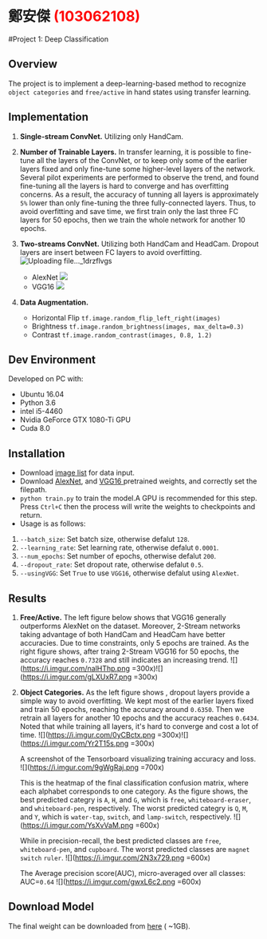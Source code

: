 # 鄭安傑 <span style="color:red">(103062108)</span>

#Project 1: Deep Classification

## Overview
The project is to implement a deep-learning-based method to recognize `object categories` and `free/active` in hand states using transfer learning.

## Implementation
1. **Single-stream ConvNet.** Utilizing only HandCam. 

2. **Number of Trainable Layers.** In transfer learning, it is possible to fine-tune all the layers of the ConvNet, or to keep only some of the earlier layers fixed and only fine-tune some higher-level layers of the network. Several pilot experiments are performed to observe the trend, and found fine-tuning all the layers is hard to converge and has overfitting concerns. As a result, the accuracy of tunning all layers is approximately `5%` lower than only fine-tuning the three fully-connected layers. Thus, to avoid overfitting and save time, we first train only the last three FC layers for 50 epochs, then we train the whole network for another 10 epochs.
3. **Two-streams ConvNet.** Utilizing both HandCam and HeadCam. Dropout layers are insert between FC layers to avoid overfitting. ![Uploading file..._1drzflvgs]()

	* AlexNet
![](https://i.imgur.com/xTe4D4N.png)
	* VGG16
![](https://i.imgur.com/eJ1dBTP.png)


4. **Data Augmentation.**
	* Horizontal Flip     `tf.image.random_flip_left_right(images)`
    * Brightness `tf.image.random_brightness(images, max_delta=0.3)`
    * Contrast `tf.image.random_contrast(images, 0.8, 1.2)`

## Dev Environment
Developed on PC with:
- Ubuntu 16.04
- Python 3.6
- intel i5-4460
- Nvidia GeForce GTX 1080-Ti GPU
- Cuda 8.0


## Installation
* Download [image list](https://drive.google.com/file/d/0B-MtVXQMUxQiVzZiZmZOZy0talE/view?usp=sharing) for data input.
* Download [AlexNet](http://www.cs.toronto.edu/~guerzhoy/tf_alexnet/), and [VGG16 ](https://mega.nz/#!YU1FWJrA!O1ywiCS2IiOlUCtCpI6HTJOMrneN-Qdv3ywQP5poecM) pretrained weights, and correctly set the filepath.
* `python train.py` to train the model.A GPU is recommended for this step. Press `Ctrl+C` then the process will write the weights to checkpoints and return.
* Usage is as follows:
1. `--batch_size`: Set batch size, otherwise defalut `128`.
2. `--learning_rate`: Set learning rate, otherwise defalut `0.0001`.
3. `--num_epochs`: Set number of epochs, otherwise defalut `200`.
4. `--dropout_rate`: Set dropout rate, otherwise defalut `0.5`.
5. `--usingVGG`: Set `True` to use `VGG16`, otherwise defalut using `AlexNet`.

## Results
1. **Free/Active.** The left figure below shows that VGG16 generally outperforms AlexNet on the dataset. Moreover, 2-Stream networks taking advantage of both HandCam and HeadCam have better accuracies. Due to time constraints, only 5 epochs are trained. As the right figure shows, after traing 2-Stream VGG16 for 50 epochs, the accuracy reaches `0.7328` and still indicates an increasing trend.
![](https://i.imgur.com/nalHThp.png =300x)![](https://i.imgur.com/gLXUxR7.png =300x)
     
2. **Object Categories.** As the left figure shows , dropout layers provide a simple way to avoid overfitting. We kept most of the earlier layers fixed and train 50 epochs, reaching the accuracy around `0.6350`. Then we retrain all layers for another 10 epochs and the accuracy reaches `0.6434`. Noted that while training all layers, it's hard to converge and cost a lot of time. 
![](https://i.imgur.com/0yCBctx.png =300x)![](https://i.imgur.com/Yr2T15s.png =300x)

    A screenshot of the Tensorboard visualizing training accuracy and loss.
![](https://i.imgur.com/9gWgRaj.png =700x)

    This is the heatmap of the final classification confusion matrix, where each alphabet corresponds to one category. As the figure shows, the best predicted categry is `A`, `H`, and `G`, which is `free`, `whiteboard-eraser`, and `whiteboard-pen`, respectively. The worst predicted categry is `Q`, `M`, and `Y`, which is `water-tap`, `switch`, and `lamp-switch`, respectively.
![](https://i.imgur.com/YsXvVaM.png =600x)

    While in precision-recall, the best predicted classes are `free`, `whiteboard-pen`, and `cupboard`. The worst predicted classes are `magnet` `switch` `ruler`.
![](https://i.imgur.com/2N3x729.png =600x)

    The Average precision score(AUC), micro-averaged over all classes: AUC=`0.64`
![](https://i.imgur.com/gwxL6c2.png =600x)



## Download Model
The final weight can be downloaded from [here](https://drive.google.com/file/d/0B-MtVXQMUxQibjNqZDlxNlpENG8/view?usp=sharing) ( ~1GB).

